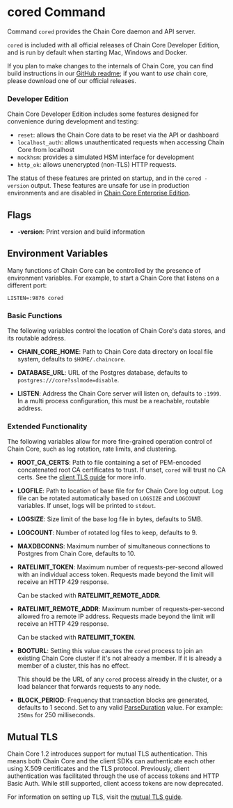 # cored Command

Command `cored` provides the Chain Core daemon and API server.

`cored` is included with all official releases of Chain Core
Developer Edition, and is run by default when starting Mac, Windows and Docker.

If you plan to make changes to the internals of Chain Core, you can find
build instructions in our [GitHub readme](https://github.com/chain/chain/blob/main/Readme.md#building-from-source);
if you want to _use_ chain core, please download one of our official releases.

### Developer Edition

Chain Core Developer Edition includes some features designed for
convenience during development and testing:

  - `reset`: allows the Chain Core data to be reset via the API or dashboard
  - `localhost_auth`: allows unauthenticated requests when accessing Chain Core from localhost
  - `mockhsm`: provides a simulated HSM interface for development
  - `http_ok`: allows unencrypted (non-TLS) HTTP requests.

The status of these features are printed on startup, and in the `cored -version`
output. These features are unsafe for use in production environments and are
disabled in [Chain Core Enterprise Edition](https://chain.com/get-in-touch/).

## Flags

* **-version**: Print version and build information

## Environment Variables

Many functions of Chain Core can be controlled by the presence of environment
variables. For example, to start a Chain Core that listens on a different port:

```
LISTEN=:9876 cored
```

### Basic Functions

The following variables control the location of Chain Core's data stores,
and its routable address.

* **CHAIN_CORE_HOME**: Path to Chain Core data directory on local file system,
defaults to `$HOME/.chaincore`.

* **DATABASE_URL**: URL of the Postgres database, defaults
to `postgres:///core?sslmode=disable`.

* **LISTEN**: Address the Chain Core server will listen on, defaults
to `:1999`. In a multi process configuration, this must be a
reachable, routable address.

### Extended Functionality

The following variables allow for more fine-grained operation control of
Chain Core, such as log rotation, rate limits, and clustering.

* **ROOT_CA_CERTS**: Path to file containing a set of PEM-encoded concatenated
root CA certificates to trust. If unset, `cored` will trust no CA certs. See the
[client TLS guide](../learn-more/mutual-tls-auth#client-authentication) for more info.

* **LOGFILE**: Path to location of base file for for Chain Core log output. Log
file can be rotated automatically based on `LOGSIZE` and `LOGCOUNT` variables.
 If unset, logs will be printed to `stdout`.

* **LOGSIZE**: Size limit of the base log file in bytes, defaults to 5MB.

* **LOGCOUNT**: Number of rotated log files to keep, defaults to 9.

* **MAXDBCONNS**: Maximum number of simultaneous connections to Postgres from
Chain Core, defaults to 10.

* **RATELIMIT_TOKEN**: Maximum number of requests-per-second
allowed with an individual access token. Requests made beyond
the limit will receive an HTTP 429 response.

    Can be stacked with **RATELIMIT_REMOTE_ADDR**.

* **RATELIMIT_REMOTE_ADDR**: Maximum number of requests-per-second
allowed fro a remote IP address. Requests made beyond
the limit will receive an HTTP 429 response.

    Can be stacked with **RATELIMIT_TOKEN**.

* **BOOTURL**: Setting this value causes the `cored` process to join an
existing Chain Core cluster if it's not already a member. If it is already
a member of a cluster, this has no effect.

    This should be the URL of any `cored` process already in the cluster,
    or a load balancer that forwards requests to any node.

* **BLOCK_PERIOD**: Frequency that transaction blocks are generated, defaults to
  1 second. Set to any valid
  [ParseDuration](https://golang.org/pkg/time/#ParseDuration) value. For
  example: `250ms` for 250 milliseconds.

## Mutual TLS

Chain Core 1.2 introduces support for mutual TLS authentication. This means both Chain Core and the client SDKs can authenticate each other using X.509 certificates and the TLS protocol. Previously, client authentication was facilitated through the use of access tokens and HTTP Basic Auth. While still supported, client access tokens are now deprecated.

For information on setting up TLS, visit the [mutual TLS guide](../learn-more/mutual-tls-auth).
